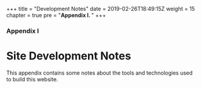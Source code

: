 +++
title = "Development Notes"
date = 2019-02-26T18:49:15Z
weight = 15
chapter = true
pre = "<b>Appendix I. </b>"
+++

### Appendix I

# Site Development Notes

This appendix contains some notes about the tools and technologies used to build this website.

<span style="font-size: 3em; color: blue;">
<i class="fas fa-heart"></i>
<i class="fas fa-american-sign-language-interpreting"></i>
  <i class="fas fa-igloo"></i>
</span>